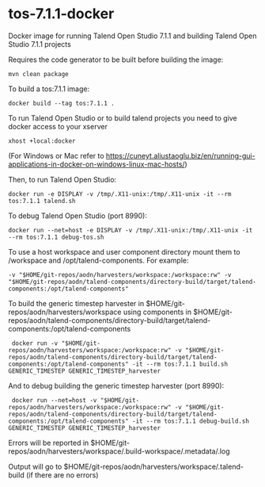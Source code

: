 # tos-7.1.1-docker

Docker image for running Talend Open Studio 7.1.1 and building Talend Open Studio 7.1.1 projects

Requires the code generator to be built before building the image:

    mvn clean package

To build a tos:7.1.1 image:

    docker build --tag tos:7.1.1 .

To run Talend Open Studio or to build talend projects you need to give docker access to your xserver

    xhost +local:docker

(For Windows or Mac refer to https://cuneyt.aliustaoglu.biz/en/running-gui-applications-in-docker-on-windows-linux-mac-hosts/)

Then, to run Talend Open Studio:

    docker run -e DISPLAY -v /tmp/.X11-unix:/tmp/.X11-unix -it --rm tos:7.1.1 talend.sh

To debug Talend Open Studio (port 8990):

    docker run --net=host -e DISPLAY -v /tmp/.X11-unix:/tmp/.X11-unix -it --rm tos:7.1.1 debug-tos.sh

To use a host workspace and user component directory mount them to /workspace and /opt/talend-components.  For example:

    -v "$HOME/git-repos/aodn/harvesters/workspace:/workspace:rw" -v "$HOME/git-repos/aodn/talend-components/directory-build/target/talend-components:/opt/talend-components"

To build the generic timestep harvester in $HOME/git-repos/aodn/harvesters/workspace using components in $HOME/git-repos/aodn/talend-components/directory-build/target/talend-components:/opt/talend-components

     docker run -v "$HOME/git-repos/aodn/harvesters/workspace:/workspace:rw" -v "$HOME/git-repos/aodn/talend-components/directory-build/target/talend-components:/opt/talend-components" -it --rm tos:7.1.1 build.sh GENERIC_TIMESTEP GENERIC_TIMESTEP_harvester

And to debug building the generic timestep harvester (port 8990):

     docker run --net=host -v "$HOME/git-repos/aodn/harvesters/workspace:/workspace:rw" -v "$HOME/git-repos/aodn/talend-components/directory-build/target/talend-components:/opt/talend-components" -it --rm tos:7.1.1 debug-build.sh GENERIC_TIMESTEP GENERIC_TIMESTEP_harvester

Errors will be reported in $HOME/git-repos/aodn/harvesters/workspace/.build-workspace/.metadata/.log

Output will go to $HOME/git-repos/aodn/harvesters/workspace/.talend-build (if there are no errors)

